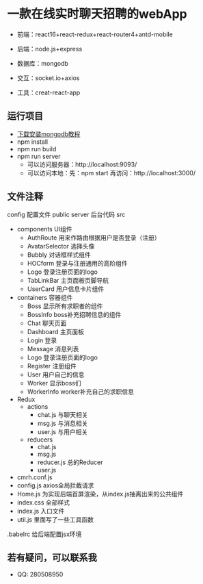 # 一款在线实时聊天招聘的webApp
* 前端：react16+react-redux+react-router4+antd-mobile

* 后端：node.js+express
* 数据库：mongodb
* 交互：socket.io+axios
* 工具：creat-react-app

## 运行项目

* [下载安装mongodb教程](http://blog.csdn.net/qq_22063697/article/details/78069787?locationNum=9&fps=1)
* npm install
* npm run build
* npm run server
    *  可以访问服务器：http://localhost:9093/
    *  可以访问本地：先：npm start   再访问：http://localhost:3000/

## 文件注释
config 配置文件
public 
server 后台代码
src
* components UI组件
    * AuthRoute 用来作路由根据用户是否登录（注册）
    * AvatarSelector 选择头像
    * Bubbly 对话框样式组件
    * HOCform 登录与注册通用的高阶组件
    * Logo 登录注册页面的logo
    * TabLinkBar 主页面板页脚导航
    * UserCard 用户信息卡片组件
* containers 容器组件
    * Boss 显示所有求职者的组件
    * BossInfo boss补充招聘信息的组件
    * Chat 聊天页面
    * Dashboard 主页面板
    * Login 登录
    * Message 消息列表
    * Logo 登录注册页面的logo
    * Register 注册组件
    * User 用户自己的信息
    * Worker 显示boss们
    * WorkerInfo worker补充自己的求职信息
* Redux 
    * actions
      * chat.js 与聊天相关
      * msg.js 与消息相关
      * user.js 与用户相关
    * reducers
      * chat.js
      * msg.js
      * reducer.js 总的Reducer
      * user.js
* cmrh.conf.js
* config.js axios全局拦截请求
* Home.js 为实现后端首屏渲染，从index.js抽离出来的公共组件
* index.css 全部样式
* index.js 入口文件
* util.js 里面写了一些工具函数

.babelrc 给后端配置jsx环境


## 若有疑问，可以联系我

* QQ: 280508950 

